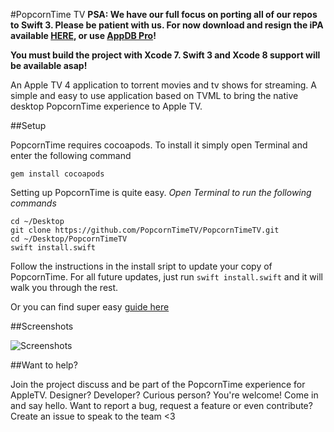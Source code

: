 #PopcornTime TV
**PSA: We have our full focus on porting all of our repos to Swift 3. Please be patient with us. For now download and resign the iPA available [HERE](https://appd.be/kronos/PopcornTimeTV-v1.0.3.1.ipa), or use [AppDB Pro](https://appdb.cc)!**

**You must build the project with Xcode 7. Swift 3 and Xcode 8 support will be available asap!**

An Apple TV 4 application to torrent movies and tv shows for streaming. A simple and easy to use application based on TVML to bring the native desktop PopcornTime experience to Apple TV.

##Setup

PopcornTime requires cocoapods. 
To install it simply open Terminal and enter the following command

`gem install cocoapods`

Setting up PopcornTime is quite easy.
*Open Terminal to run the following commands*

```
cd ~/Desktop
git clone https://github.com/PopcornTimeTV/PopcornTimeTV.git
cd ~/Desktop/PopcornTimeTV
swift install.swift
```
Follow the instructions in the install sript to update your copy of PopcornTime. For all future updates, just run `swift install.swift` and it will walk you through the rest.

Or you can find super easy [guide here](https://github.com/PopcornTimeTV/PopcornTimeTV/wiki/Building-PopcornTime)

##Screenshots

![Screenshots](https://raw.githubusercontent.com/PopcornTimeTV/PopcornTimeTV/master/Assets/home.png)

##Want to help?

Join the project discuss and be part of the PopcornTime experience for AppleTV. Designer? Developer? Curious person? You're welcome! Come in and say hello. Want to report a bug, request a feature or even contribute? Create an issue to speak to the team <3
